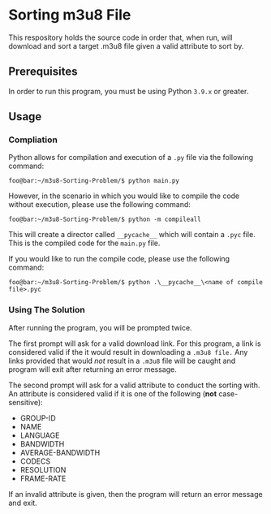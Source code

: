 # Sorting m3u8 File
This respository holds the source code in order that, when run, will download and sort a target .m3u8 file given a valid attribute to sort by.

## Prerequisites
In order to run this program, you must be using Python `3.9.x` or greater. 

## Usage

### Compliation
Python allows for compilation and execution of a `.py` file via the following command:
```console
foo@bar:~/m3u8-Sorting-Problem/$ python main.py
```

However, in the scenario in which you would like to compile the code without execution, please use the following command:
```console
foo@bar:~/m3u8-Sorting-Problem/$ python -m compileall
```

This will create a director called `__pycache__` which will contain a `.pyc` file. This is the compiled code for the `main.py` file.

If you would like to run the compile code, please use the following command:
```console
foo@bar:~/m3u8-Sorting-Problem/$ python .\__pycache__\<name of compile file>.pyc
```

### Using The Solution
After running the program, you will be prompted twice.

The first prompt will ask for a valid download link. For this program, a link is considered valid if the it would result in downloading a `.m3u8 file.` Any links provided that would *not* result in a `.m3u8` file will be caught and program will exit after returning an error message.

The second prompt will ask for a valid attribute to conduct the sorting with. An attribute is considered valid if it is one of the following (**not** case-sensitive):
* GROUP-ID 
* NAME 
* LANGUAGE 
* BANDWIDTH 
* AVERAGE-BANDWIDTH 
* CODECS 
* RESOLUTION 
* FRAME-RATE

If an invalid attribute is given, then the program will return an error message and exit.